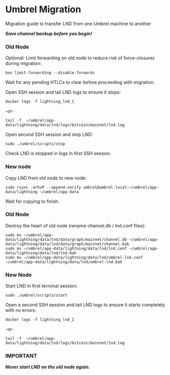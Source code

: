 # Umbrel Migration

Migration guide to transfer LND from one Umbrel machine to another

***Save channel backup before you begin!***

### Old Node

*Optional:* Limit forwarding on old node to reduce risk of force-closures during migration:
```shell
bos limit-forwarding --disable-forwards
```
Wait for any pending HTLCs to clear before proceeding with migration. 
 
Open SSH session and tail LND logs to ensure it stops:
```shell
docker logs -f lightning_lnd_1
```
-or-
```shell
tail -f  ~/umbrel/app-data/lightning/data/lnd/logs/bitcoin/mainnet/lnd.log
```

Open second SSH session and stop LND:
```shell
sudo ./umbrel/scripts/stop
```
Check LND is stopped in logs in first SSH session.


### New node

Copy LND from old node to new node:
```shell
sudo rsync -arhvP --append-verify umbrel@umbrel.local:~/umbrel/app-data/lightning ~/umbrel/app-data
```
Wait for copying to finish.


### Old Node

Destroy the heart of old node (rename channel.db / lnd.conf files):
```shell
sudo mv ~/umbrel/app-data/lightning/data/lnd/data/graph/mainnet/channel.db ~/umbrel/app-data/lightning/data/lnd/data/graph/mainnet/channel.bak
sudo mv ~/umbrel/app-data/lightning/data/lnd/lnd.conf ~/umbrel/app-data/lightning/data/lnd/lnd.bak
sudo mv ~/umbrel/app-data/lightning/data/lnd/umbrel-lnd.conf ~/umbrel/app-data/lightning/data/lnd/umbrel-lnd.bak
```


### New Node

Start LND in first terminal session:
```shell
sudo ./umbrel/scripts/start
```
Open a second SSH session and tail LND logs to ensure it starts completely with no errors:
```shell
docker logs -f lightning_lnd_1
```
-or-
```shell
tail -f  ~/umbrel/app-data/lightning/data/lnd/logs/bitcoin/mainnet/lnd.log
```

### IMPORTANT

***Never start LND on the old node again.***
